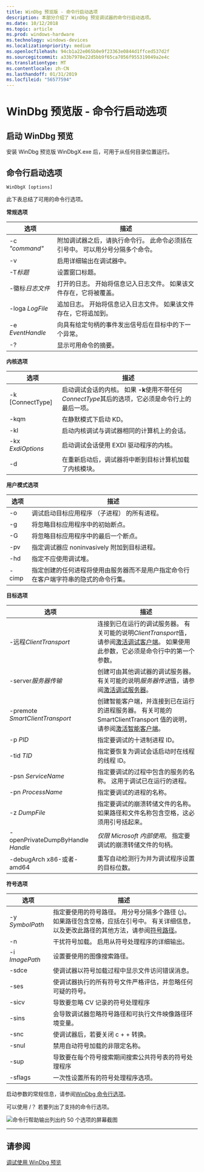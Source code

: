 ```yaml
---
title: WinDbg 预览版 - 命令行启动选项
description: 本部分介绍了 WinDbg 预览调试器的命令行启动选项。
ms.date: 10/12/2018
ms.topic: article
ms.prod: windows-hardware
ms.technology: windows-devices
ms.localizationpriority: medium
ms.openlocfilehash: 94cb1a22e065b0e9f23363e0844d1ffced537d2f
ms.sourcegitcommit: a33b7978e22d5bb9f65ca7056f955319049a2e4c
ms.translationtype: MT
ms.contentlocale: zh-CN
ms.lasthandoff: 01/31/2019
ms.locfileid: "56577594"
---
```

# <a name="windbg-preview---command-line-startup-options"></a>WinDbg 预览版 - 命令行启动选项

## <a name="starting-windbg-preview"></a>启动 WinDbg 预览

安装 WinDbg 预览版 WinDbgX.exe 后，可用于从任何目录位置运行。 


## <a name="command-line-startup-options"></a>命令行启动选项

```dbgsyntax
WinDbgX [options]
```

此下表总结了可用的命令行选项。

**常规选项**


|     选项      |                                                                          描述                                                                          |
|-----------------|---------------------------------------------------------------------------------------------------------------------------------------------------------------|
| -c  *"command"* | 附加调试器之后，请执行命令行。 此命令必须括在引号中。 可以用分号分隔多个命令。 |
|       -v        |                                                            启用详细输出在调试器中。                                                            |
|   -T*标题*    |                                                                    设置窗口标题。                                                                     |
| -徽标*日志文件*  |                               打开的日志。 开始将信息记入日志文件。 如果该文件存在，它将被覆盖。                                |
| -loga *LogFile*  |                              追加日志。 开始将信息记入日志文件。 如果该文件存在，它将追加到。                               |
| -e *EventHandle* |                                         向具有给定句柄的事件发出信号后在目标中的下一个异常。                                         |
|       -?        |                                                           显示可用命令的摘要。                                                           |

**内核选项**


|       选项       |                                                                      描述                                                                      |
|--------------------|-------------------------------------------------------------------------------------------------------------------------------------------------------|
| -k \[ConnectType\] | 启动调试会话的内核。  如果 **-k**使用不带任何*ConnectType*其后的选项，它必须是命令行上的最后一项。 |
|        -kqm        |                                                               在静默模式下启动 KD。                                                                |
|        -kl         |                                        启动内核调试与调试器相同的计算机上的会话。                                         |
| -kx *ExdiOptions*  |                                                启动调试会话使用 EXDI 驱动程序的内核。                                                |
|         -d         |                        在重新启动后，调试器将中断到目标计算机加载了内核模块。                         |

**用户模式选项**

选项 | 描述
|------ | -----------|
-o | 调试启动目标应用程序 （子进程） 的所有进程。 
-g | 将忽略目标应用程序中的初始断点。 
-G |将忽略目标应用程序中的最后一个断点。 
-pv | 指定调试器应 noninvasively 附加到目标进程。
-hd | 指定不应使用调试堆。
-cimp | 指定创建的任何进程将使用由服务器而不是用户指定命令行在客户端字符串的隐式的命令行集。 


**目标选项**


|              选项              |                                                                                                                                  描述                                                                                                                                  |
|----------------------------------|-------------------------------------------------------------------------------------------------------------------------------------------------------------------------------------------------------------------------------------------------------------------------------|
|    -远程*ClientTransport*     | 连接到已在运行的调试服务器。 有关可能的说明*ClientTransport*值，请参阅[激活调试客户端](activating-a-debugging-client.md)。 如果使用此参数，它必须是命令行中的第一个参数。 |
|    -server*服务器传输*     |                                    创建可由其他调试器的调试服务器。 有关可能的说明*服务器传送*值，请参阅[激活调试服务器](activating-a-debugging-server.md)。                                    |
| -premote *SmartClientTransport*  |                               创建智能客户端，并连接到已在运行的进程服务器。 有关可能的 SmartClientTransport 值的说明，请参阅[激活智能客户端](activating-a-smart-client.md)。                                |
|             -p *PID*             |                                                                                                               指定要调试的十进制进程 ID。                                                                                                                |
|            -tid *TID*            |                                                                                           指定要恢复为调试会话启动时在线程的线程 ID。                                                                                            |
|        -psn *ServiceName*        |                                                                      指定要调试的过程中包含的服务的名称。 这用于调试已在运行的进程。                                                                      |
|        -pn *ProcessName*         |                                                                                                               指定要调试的进程的名称。                                                                                                               |
|          -z *DumpFile*           |                                                                    指定要调试的崩溃转储文件的名称。 如果路径和文件名称包含空格，这必须用引号括起来。                                                                    |
| -openPrivateDumpByHandle *Handle* |                                                                                             *仅限 Microsoft 内部使用*。 指定要调试的崩溃转储文件的句柄。                                                                                               |
|    -debugArch x86-或者-amd64     |                                                                                                 重写自动检测行为并为调试程序设置的目标位数。                                                                                                 |

**符号选项**

选项 | 描述
|------ | -----------|
-y *SymbolPath* | 指定要使用的符号路径。 用分号分隔多个路径 (**;**)。 如果路径包含空格，应括在引号中。 有关详细信息，以及更改此路径的其他方法，请参阅[符号路径](symbol-path.md)。
-n | 干扰符号加载。 启用从符号处理程序的详细输出。
-i *ImagePath* | 设置要使用的图像搜索路径。
-sdce | 使调试器以符号加载过程中显示文件访问错误消息。 
-ses | 使调试器执行的所有符号文件严格评估，并忽略任何可疑的符号。
-sicv |导致要忽略 CV 记录的符号处理程序
-sins |会导致调试器忽略符号路径和可执行文件映像路径环境变量。
-snc | 使调试器后，若要关闭 c + + 转换。
-snul | 禁用自动符号加载的非限定名称。
-sup | 导致要在每个符号搜索期间搜索公共符号表的符号处理程序
-sflags| 一次性设置所有的符号处理程序选项。

启动参数的常规信息，请参阅[WinDbg 命令行选项](windbg-command-line-options.md)。

可以使用 /？ 若要列出了支持的命令行选项。

![命令行帮助输出列出约 50 个选项的屏幕截图](images/windbgx-start-up-options.png)



---

## <a name="see-also"></a>请参阅

[调试使用 WinDbg 预览](debugging-using-windbg-preview.md)







